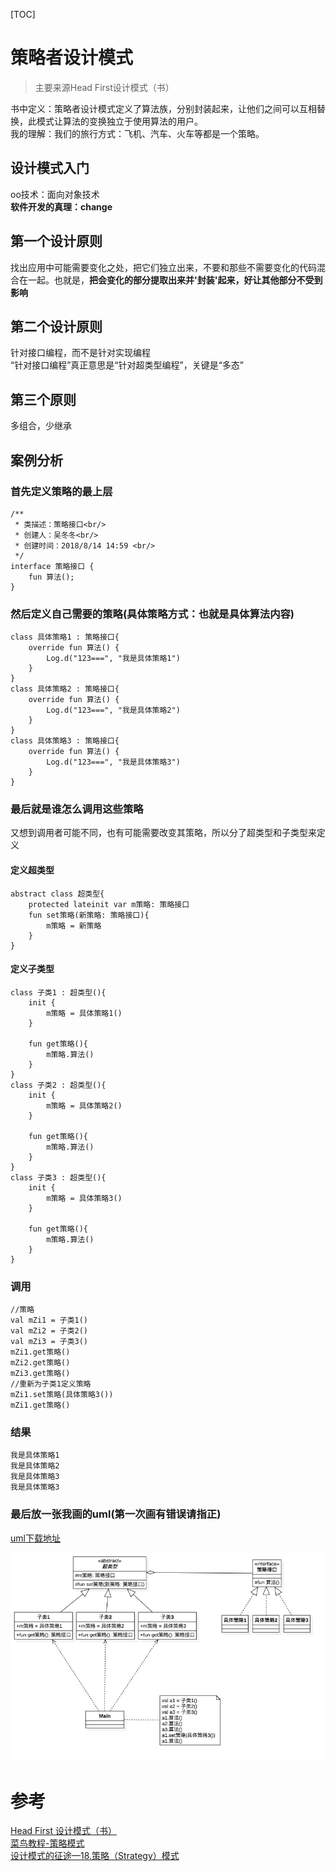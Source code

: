 [TOC]

# 策略者设计模式
> 主要来源Head First设计模式（书）

书中定义：策略者设计模式定义了算法族，分别封装起来，让他们之间可以互相替换，此模式让算法的变换独立于使用算法的用户。  
我的理解：我们的旅行方式：飞机、汽车、火车等都是一个策略。

## 设计模式入门
oo技术：面向对象技术  
**软件开发的真理：change**

## 第一个设计原则
找出应用中可能需要变化之处，把它们独立出来，不要和那些不需要变化的代码混合在一起。也就是，**把会变化的部分提取出来并'封装'起来，好让其他部分不受到影响**

## 第二个设计原则
针对接口编程，而不是针对实现编程  
“针对接口编程”真正意思是“针对超类型编程”，关键是“多态”

## 第三个原则
多组合，少继承

## 案例分析

### 首先定义策略的最上层

```
/**
 * 类描述：策略接口<br/>
 * 创建人：吴冬冬<br/>
 * 创建时间：2018/8/14 14:59 <br/>
 */
interface 策略接口 {
    fun 算法();
}
```

### 然后定义自己需要的策略(具体策略方式：也就是具体算法内容)

```
class 具体策略1 : 策略接口{
    override fun 算法() {
        Log.d("123===", "我是具体策略1")
    }
}
class 具体策略2 : 策略接口{
    override fun 算法() {
        Log.d("123===", "我是具体策略2")
    }
}
class 具体策略3 : 策略接口{
    override fun 算法() {
        Log.d("123===", "我是具体策略3")
    }
}
```

### 最后就是谁怎么调用这些策略
又想到调用者可能不同，也有可能需要改变其策略，所以分了超类型和子类型来定义

#### 定义超类型

```
abstract class 超类型{
    protected lateinit var m策略: 策略接口
    fun set策略(新策略: 策略接口){
        m策略 = 新策略
    }
}
```

#### 定义子类型

```
class 子类1 : 超类型(){
    init {
        m策略 = 具体策略1()
    }

    fun get策略(){
        m策略.算法()
    }
}
class 子类2 : 超类型(){
    init {
        m策略 = 具体策略2()
    }

    fun get策略(){
        m策略.算法()
    }
}
class 子类3 : 超类型(){
    init {
        m策略 = 具体策略3()
    }

    fun get策略(){
        m策略.算法()
    }
}
```

### 调用

```
//策略
val mZi1 = 子类1()
val mZi2 = 子类2()
val mZi3 = 子类3()
mZi1.get策略()
mZi2.get策略()
mZi3.get策略()
//重新为子类1定义策略
mZi1.set策略(具体策略3())
mZi1.get策略()
```

### 结果

```
我是具体策略1
我是具体策略2
我是具体策略3
我是具体策略3
```

### 最后放一张我画的uml(第一次画有错误请指正)

[uml下载地址](https://github.com/Thor-jelly/DesignPattern/tree/master/uml)

![最后放一张我画的uml(第一次画有错误请指正)](https://github.com/Thor-jelly/DesignPattern/blob/master/picture/%E7%AD%96%E7%95%A5%E8%AE%BE%E8%AE%A1%E6%A8%A1%E5%BC%8F.jpg)

# 参考
[Head First 设计模式（书）]()  
[菜鸟教程-策略模式](http://www.runoob.com/design-pattern/strategy-pattern.html)  
[设计模式的征途—18.策略（Strategy）模式](https://www.cnblogs.com/edisonchou/p/7295164.html)
